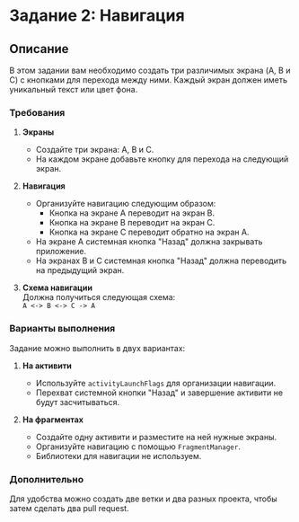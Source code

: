 # Задание 2: Навигация

## Описание

В этом задании вам необходимо создать три различимых экрана (A, B и C) с кнопками для перехода между ними. Каждый экран должен иметь уникальный текст или цвет фона.

### Требования

1. **Экраны**  
   - Создайте три экрана: A, B и C.
   - На каждом экране добавьте кнопку для перехода на следующий экран.

2. **Навигация**  
   - Организуйте навигацию следующим образом:
     - Кнопка на экране A переводит на экран B.
     - Кнопка на экране B переводит на экран C.
     - Кнопка на экране C переводит обратно на экран A.
   - На экране A системная кнопка "Назад" должна закрывать приложение.
   - На экранах B и C системная кнопка "Назад" должна переводить на предыдущий экран.

3. **Схема навигации**  
   Должна получиться следующая схема:  
   `A <-> B <-> C -> A`

### Варианты выполнения

Задание можно выполнить в двух вариантах:

1. **На активити**  
   - Используйте `activityLaunchFlags` для организации навигации.
   - Перехват системной кнопки "Назад" и завершение активити не будут засчитываться.

2. **На фрагментах**  
   - Создайте одну активити и разместите на ней нужные экраны.
   - Организуйте навигацию с помощью `FragmentManager`.
   - Библиотеки для навигации не используем.

### Дополнительно

Для удобства можно создать две ветки и два разных проекта, чтобы затем сделать два pull request.
